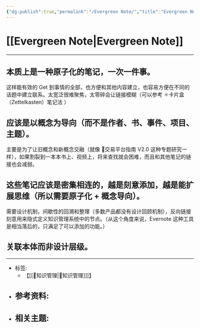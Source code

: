 ```yaml
---
{"dg-publish":true,"permalink":"/Evergreen Note/","title":"Evergreen Note","tags":["📥"],"noteIcon":""}
---
```



# [[Evergreen Note\|Evergreen Note]]

---


## 本质上是一种原子化的笔记，一次一件事。
 这样能有效的 Get 到事情的全部，也方便和其他内容建立，也容易方便在不同的话题中建立联系。太宽泛很难聚焦，太零碎会让链接模糊（可以参考 ⚛️卡片盒（Zettelkasten）笔记法 ）
 
## 应该是以概念为导向（而不是作者、书、事件、项目、主题）。
主要是为了让旧概念和新概念交融（就像 🧮交易平台指南 V2.0 这种专题研究一样），如果割裂到一本本书上、视频上，将来查找就会困难，而且和其他笔记的链接也会减弱。

## 这些笔记应该是密集相连的，越是刻意添加，越是能扩展思维（所以需要原子化 + 概念导向）。

需要设计机制，间歇性的回溯和整理（多数产品都没有设计回顾机制），反向链接刻意用来隐式定义知识管理系统中的节点。（从这个角度来说，Evernote 这种工具是相当落后的，只满足了可以添加的功能。）

## 关联本体而非设计层级。

---

- 标签: 
	- 【[[🥇知识管理\|🥇知识管理]]]】
- 参考资料:
	- 
- 相关主题:
	- 